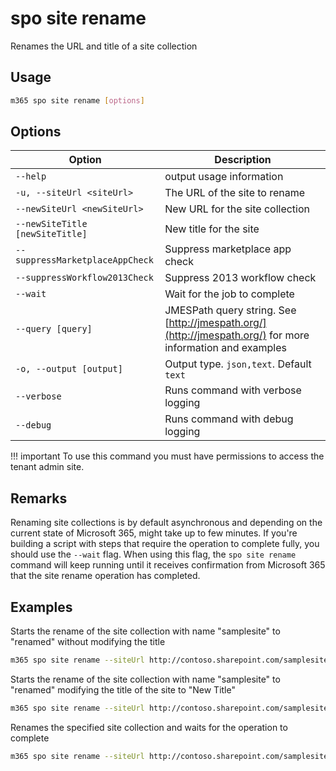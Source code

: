 # spo site rename

Renames the URL and title of a site collection

## Usage

```sh
m365 spo site rename [options]
```

## Options

Option|Description
------|-----------
`--help`|output usage information
`-u, --siteUrl <siteUrl>`|The URL of the site to rename
`--newSiteUrl <newSiteUrl>`|New URL for the site collection
`--newSiteTitle [newSiteTitle]`|New title for the site
`--suppressMarketplaceAppCheck`|Suppress marketplace app check
`--suppressWorkflow2013Check`|Suppress 2013 workflow check
`--wait`|Wait for the job to complete
`--query [query]`|JMESPath query string. See [http://jmespath.org/](http://jmespath.org/) for more information and examples
`-o, --output [output]`|Output type. `json,text`. Default `text`
`--verbose`|Runs command with verbose logging
`--debug`|Runs command with debug logging

!!! important
    To use this command you must have permissions to access the tenant admin site.

## Remarks

Renaming site collections is by default asynchronous and depending on the current state of Microsoft 365, might take up to few minutes. If you're building a script with steps that require the operation to complete fully, you should use the `--wait` flag. When using this flag, the `spo site rename` command  will keep running until it receives confirmation from Microsoft 365 that the site rename operation has completed.

## Examples

Starts the rename of the site collection with name "samplesite" to "renamed" without modifying the title

```sh
m365 spo site rename --siteUrl http://contoso.sharepoint.com/samplesite --newSiteUrl http://contoso.sharepoint.com/renamed
```

Starts the rename of the site collection with name "samplesite" to "renamed" modifying the title of the site to "New Title"

```sh
m365 spo site rename --siteUrl http://contoso.sharepoint.com/samplesite --newSiteUrl http://contoso.sharepoint.com/renamed --newSiteTitle "New Title"
```

Renames the specified site collection and waits for the operation to complete

```sh
m365 spo site rename --siteUrl http://contoso.sharepoint.com/samplesite --newSiteUrl http://contoso.sharepoint.com/renamed --newSiteTitle "New Title" --wait
```
